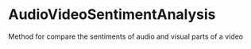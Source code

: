 # AudioVideoSentimentAnalysis
Method for compare the sentiments of audio and visual parts of a video
